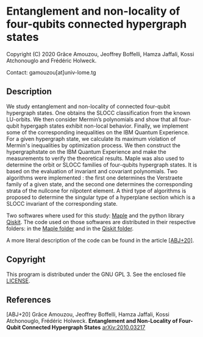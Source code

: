# Entanglement and non-locality of four-qubits connected hypergraph states

Copyright (C) 2020 Grâce Amouzou, Jeoffrey Boffelli, Hamza Jaffali, Kossi
Atchonouglo and Frédéric Holweck.

Contact: gamouzou[at]univ-lome.tg

## Description

We study entanglement and non-locality of connected four-qubit hypergraph
states. One obtains the SLOCC classification from the known LU-orbits. We then
consider Mermin’s polynomials and show that all four-qubit hypergaph states
exhibit non-local behavior. Finally, we implement some of the corresponding
inequalities on the IBM Quantum Experience. For a given hypergraph state, we
calculate its maximum violation of Mermin's inequalities by optimization
process.  We then construct the hypergraphstate on the IBM Quantum Experience
and make the measurements to verify the theoretical results. Maple was also used
to determine the orbit or SLOCC families of four-qubits hypergraph states. It is
based on the evaluation of invariant  and covariant polynomials. Two algorithms
were implemented : the first one determines the Verstraete family of a given
state, and the second one determines the corresponding strata of the nullcone
for nilpotent element. A third type of algorithms is proposed to determine the
singular type of a hyperplane section which is a SLOCC invariant of the
corresponding state.

Two softwares where used for this study: [Maple](https://www.maplesoft.com/) and 
the python library [Qiskit](https://www.qiskit.org/). The code used on those
softwares are distributed in their respective folders: in the 
[Maple folder](Maple) and in the [Qiskit folder](Qiskit).

A more literal description of the code can be found in the article 
[[ABJ+20]](#ABJ20).

## Copyright

This program is distributed under the GNU GPL 3. See the enclosed file 
[LICENSE](LICENSE).

## References

<a id="ABJ20"/>[ABJ+20] Grâce Amouzou, Jeoffrey Boffelli, Hamza Jaffali, Kossi
Atchonouglo, Frédéric Holweck. **Entanglement and Non-Locality of Four-Qubit
Connected Hypergraph States**  [arXiv:2010.03217](https://arxiv.org/abs/2010.03217)
